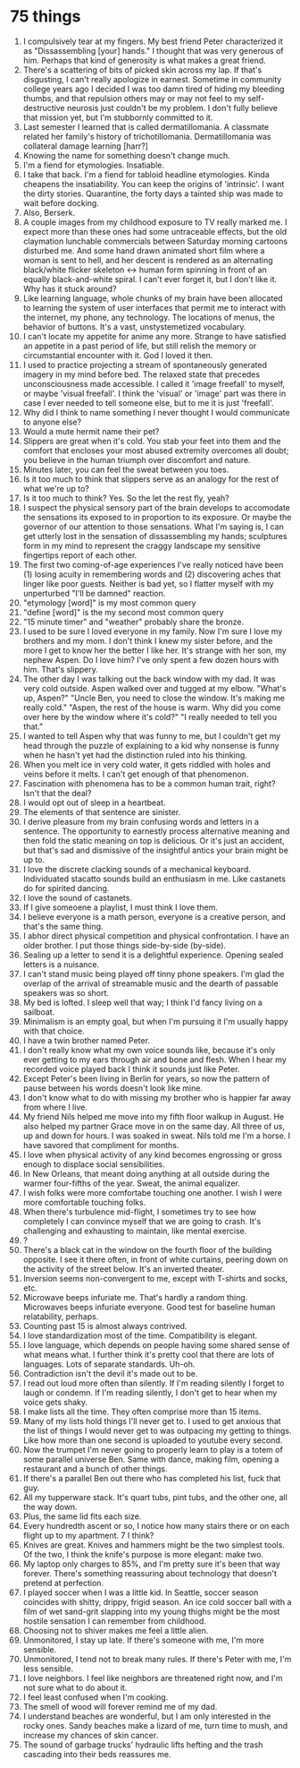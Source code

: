 # 75 things

1. I compulsively tear at my fingers. My best friend Peter characterized it as "Dissassembling [your] hands." I thought that was very generous of him. Perhaps that kind of generosity is what makes a great friend.
1. There's a scattering of bits of picked skin across my lap. If that's disgusting, I can't really apologize in earnest. Sometime in community college years ago I decided I was too damn tired of hiding my bleeding thumbs, and that repulsion others may or may not feel to my self-destructive neurosis just couldn't be my problem. I don't fully believe that mission yet, but I'm stubbornly committed to it.
1. Last semester I learned that is called dermatillomania. A classmate related her family's history of trichotillomania. Dermatillomania was collateral damage learning [harr?]
1. Knowing the name for something doesn't change much.
1. I'm a fiend for etymologies. Insatiable.
1. I take that back. I'm a fiend for tabloid headline etymologies. Kinda cheapens the insatiability. You can keep the origins of 'intrinsic'. I want the dirty stories. Quarantine, the forty days a tainted ship was made to wait before docking.
1. Also, Berserk.
1. A couple images from my childhood exposure to TV really marked me. I expect more than these ones had some untraceable effects, but the old claymation lunchable commercials between Saturday morning cartoons disturbed me. And some hand drawn animated short film where a woman is sent to hell, and her descent is rendered as an alternating black/white flicker skeleton <-> human form spinning in front of an equally black-and-white spiral. I can't ever forget it, but I don't like it. Why has it stuck around?
1. Like learning language, whole chunks of my brain have been allocated to learning the system of user interfaces that permit me to interact with the internet, my phone, any technology. The locations of menus, the behavior of buttons. It's a vast, unstystemetized vocabulary.
1. I can't locate my appetite for anime any more. Strange to have satisfied an appetite in a past period of life, but still relish the memory or circumstantial encounter with it. God I loved it then.
1. I used to practice projecting a stream of spontaneously generated imagery in my mind before bed. The relaxed state that precedes unconsciousness made accessible. I called it 'image freefall' to myself, or maybe 'visual freefall'. I think the 'visual' or 'image' part was there in case I ever needed to tell someone else, but to me it is just 'freefall'.
1. Why did I think to name something I never thought I would communicate to anyone else?
1. Would a mute hermit name their pet?
1. Slippers are great when it's cold. You stab your feet into them and the comfort that encloses your most abused extremity overcomes all doubt; you believe in the human triumph over discomfort and nature.
1. Minutes later, you can feel the sweat between you toes.
1. Is it too much to think that slippers serve as an analogy for the rest of what we're up to?
1. Is it too much to think? Yes. So the let the rest fly, yeah?
1. I suspect the physical sensory part of the brain develops to accomodate the sensations its exposed to in proportion to its exposure. Or maybe the governor of our attention to those sensations. What I'm saying is, I can get utterly lost in the sensation of dissassembling my hands; sculptures form in my mind to represent the craggy landscape my sensitive fingertips report of each other.
1. The first two coming-of-age experiences I've really noticed have been (1) losing acuity in remembering words and (2) discovering aches that linger like poor guests. Neither is bad yet, so I flatter myself with my unperturbed "I'll be damned" reaction.
1. "etymology [word]" is my most common query
1. "define [word]" is the my second most common query
1. "15 minute timer" and "weather" probably share the bronze.
1. I used to be sure I loved everyone in my family. Now I'm sure I love my brothers and my mom. I don't think I knew my sister before, and the more I get to know her the better I like her. It's strange with her son, my nephew Aspen. Do I love him? I've only spent a few dozen hours with him. That's slippery.
1. The other day I was talking out the back window with my dad. It was very cold outside. Aspen walked over and tugged at my elbow. "What's up, Aspen?" "Uncle Ben, you need to close the window. It's making me really cold." "Aspen, the rest of the house is warm. Why did you come over here by the window where it's cold?" "I really needed to tell you that."
1. I wanted to tell Aspen why that was funny to me, but I couldn't get my head through the puzzle of explaining to a kid why nonsense is funny when he hasn't yet had the distinction ruled into his thinking.
1. When you melt ice in very cold water, it gets riddled with holes and veins before it melts. I can't get enough of that phenomenon.
1. Fascination with phenomena has to be a common human trait, right? Isn't that the deal?
1. I would opt out of sleep in a heartbeat.
1. The elements of that sentence are sinister.
1. I derive pleasure from my brain confusing words and letters in a sentence. The opportunity to earnestly process alternative meaning and then fold the static meaning on top is delicious. Or it's just an accident, but that's sad and dismissive of the insightful antics your brain might be up to.
1. I love the discrete clacking sounds of a mechanical keyboard. Individuated stacatto sounds build an enthusiasm in me. Like castanets do for spirited dancing.
1. I love the sound of castanets.
1. If I give someoene a playlist, I must think I love them.
1. I believe everyone is a math person, everyone is a creative person, and that's the same thing.
1. I abhor direct physical competition and physical confrontation. I have an older brother. I put those things side-by-side (by-side).
1. Sealing up a letter to send it is a delightful experience. Opening sealed letters is a nuisance.
1. I can't stand music being played off tinny phone speakers. I'm glad the overlap of the arrival of streamable music and the dearth of passable speakers was so short.
1. My bed is lofted. I sleep well that way; I think I'd fancy living on a sailboat.
1. Minimalism is an empty goal, but when I'm pursuing it I'm usually happy with that choice.
1. I have a twin brother named Peter.
1. I don't really know what my own voice sounds like, because it's only ever getting to my ears through air and bone and flesh. When I hear my recorded voice played back I think it sounds just like Peter.
1. Except Peter's been living in Berlin for years, so now the pattern of pause between his words doesn't look like mine.
1. I don't know what to do with missing my brother who is happier far away from where I live.
1. My friend Nils helped me move into my fifth floor walkup in August. He also helped my partner Grace move in on the same day. All three of us, up and down for hours. I was soaked in sweat. Nils told me I'm a horse. I have savored that compliment for months.
1. I love when physical activity of any kind becomes engrossing or gross enough to displace social sensibilities.
1. In New Orleans, that meant doing anything at all outside during the warmer four-fifths of the year. Sweat, the animal equalizer.
1. I wish folks were more comfortabe touching one another. I wish I were more comfortable touching folks.
1. When there's turbulence mid-flight, I sometimes try to see how completely I can convince myself that we are going to crash. It's challenging and exhausting to maintain, like mental exercise.
1. ?
1. There's a black cat in the window on the fourth floor of the building opposite. I see it there often, in front of white curtains, peering down on the activity of the street below. It's an inverted theater.
1. Inversion seems non-convergent to me, except with T-shirts and socks, etc.
1. Microwave beeps infuriate me. That's hardly a random thing. Microwaves beeps infuriate everyone. Good test for baseline human relatability, perhaps.
1. Counting past 15 is almost always contrived.
1. I love standardization most of the time. Compatibility is elegant.
1. I love language, which depends on people having some shared sense of what means what. I further think it's pretty cool that there are lots of languages. Lots of separate standards. Uh-oh.
1. Contradiction isn't the devil it's made out to be.
1. I read out loud more often than silently. If I'm reading silently I forget to laugh or condemn. If I'm reading silently, I don't get to hear when my voice gets shaky.
1. I make lists all the time. They often comprise more than 15 items.
1. Many of my lists hold things I'll never get to. I used to get anxious that the list of things I would never get to was outpacing my getting to things. Like how more than one second is uploaded to youtube every second.
1. Now the trumpet I'm never going to properly learn to play is a totem of some parallel universe Ben. Same with dance, making film, opening a restaurant and a bunch of other things.
1. If there's a parallel Ben out there who has completed his list, fuck that guy.
1. All my tupperware stack. It's quart tubs, pint tubs, and the other one, all the way down.
1. Plus, the same lid fits each size.
1. Every hundredth ascent or so, I notice how many stairs there or on each flight up to my apartment. 7 I think?
1. Knives are great. Knives and hammers might be the two simplest tools. Of the two, I think the knife's purpose is more elegant: make two.
1. My laptop only charges to 85%, and I'm pretty sure it's been that way forever. There's something reassuring about technology that doesn't pretend at perfection.
1. I played soccer when I was a little kid. In Seattle, soccer season coincides with shitty, drippy, frigid season. An ice cold soccer ball with a film of wet sand-grit slapping into my young thighs might be the most hostile sensation I can remember from childhood.
1. Choosing not to shiver makes me feel a little alien.
1. Unmonitored, I stay up late. If there's someone with me, I'm more sensible.
1. Unmonitored, I tend not to break many rules. If there's Peter with me, I'm less sensible.
1. I love neighbors. I feel like neighbors are threatened right now, and I'm not sure what to do about it.
1. I feel least confused when I'm cooking.
1. The smell of wood will forever remind me of my dad.
1. I understand beaches are wonderful, but I am only interested in the rocky ones. Sandy beaches make a lizard of me, turn time to mush, and increase my chances of skin cancer.
1. The sound of garbage trucks' hydraulic lifts hefting and the trash cascading into their beds reassures me.
